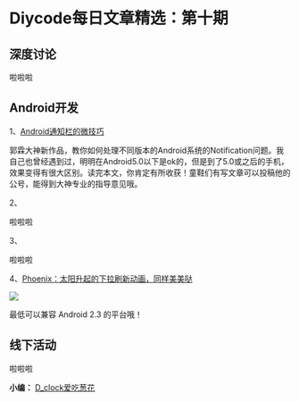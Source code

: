 # Diycode每日文章精选：第十期

## 深度讨论

[]()

啦啦啦

## Android开发

1、[Android通知栏的微技巧](http://mp.weixin.qq.com/s?__biz=MzA5MzI3NjE2MA==&mid=2650235923&idx=1&sn=af1fc1a6b60282732d94b0e7a354488f&scene=1&srcid=0517c0t12GnMgc5tWAkEMHNs#wechat_redirect)

郭霖大神新作品，教你如何处理不同版本的Android系统的Notification问题。我自己也曾经遇到过，明明在Android5.0以下是ok的，但是到了5.0或之后的手机，效果变得有很大区别。读完本文，你肯定有所收获！童鞋们有写文章可以投稿他的公号，能得到大神专业的指导意见哦。

2、[]()

啦啦啦

3、[]()

啦啦啦

4、[Phoenix：太阳升起的下拉刷新动画，同样美美哒]()

![](https://camo.githubusercontent.com/d406ac5a03a2b1fa5cf41fadc8d2408cb8709bdc/68747470733a2f2f6431337961637572716a676172612e636c6f756466726f6e742e6e65742f75736572732f3132353035362f73637265656e73686f74732f313635303331372f7265616c6573746174652d70756c6c5f312d322d332e676966)

最低可以兼容 Android 2.3 的平台哦！

## 线下活动

[]()

啦啦啦


**小编：** [D_clock爱吃葱花](http://weibo.com/2480694892/profile?rightmod=1&wvr=6&mod=personinfo&is_all=1)